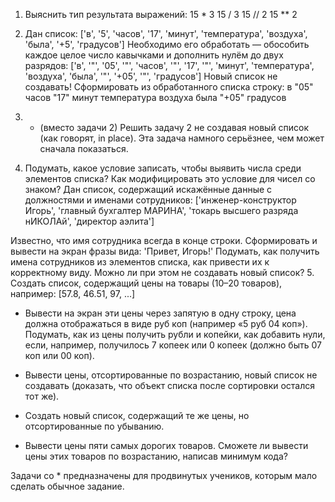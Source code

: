 1. Выяснить тип результата выражений:
15 * 3
15 / 3
15 // 2
15 ** 2

2. Дан список:
['в', '5', 'часов', '17', 'минут', 'температура', 'воздуха', 'была', '+5', 'градусов']
Необходимо его обработать — обособить каждое целое число кавычками и дополнить нулём до двух разрядов:
['в', '"', '05', '"', 'часов', '"', '17', '"', 'минут', 'температура', 'воздуха', 'была', '"', '+05', '"', 'градусов']
Новый список не создавать! Сформировать из обработанного списка строку:
в "05" часов "17" минут температура воздуха была "+05" градусов

3. * (вместо задачи 2) Решить задачу 2 не создавая новый список (как говорят, in place). Эта задача намного серьёзнее, чем может сначала показаться.
4. Подумать, какое условие записать, чтобы выявить числа среди элементов списка? Как модифицировать это условие для чисел со знаком?
Дан список, содержащий искажённые данные с должностями и именами сотрудников:
['инженер-конструктор Игорь', 'главный бухгалтер МАРИНА', 'токарь высшего разряда нИКОЛАй', 'директор аэлита']

Известно, что имя сотрудника всегда в конце строки. Сформировать и вывести на экран фразы вида: 'Привет, Игорь!' Подумать, как получить имена сотрудников из элементов списка, как привести их к корректному виду. Можно ли при этом не создавать новый список?
5. Создать список, содержащий цены на товары (10–20 товаров), например:
[57.8, 46.51, 97, ...]
* Вывести на экран эти цены через запятую в одну строку, цена должна отображаться в виде <r> руб <kk> коп (например «5 руб 04 коп»). Подумать, как из цены получить рубли и копейки, как добавить нули, если, например, получилось 7 копеек или 0 копеек (должно быть 07 коп или 00 коп).

* Вывести цены, отсортированные по возрастанию, новый список не создавать (доказать, что объект списка после сортировки остался тот же).
* Создать новый список, содержащий те же цены, но отсортированные по убыванию.
* Вывести цены пяти самых дорогих товаров. Сможете ли вывести цены этих товаров по возрастанию, написав минимум кода?

Задачи со * предназначены для продвинутых учеников, которым мало сделать обычное задание.
